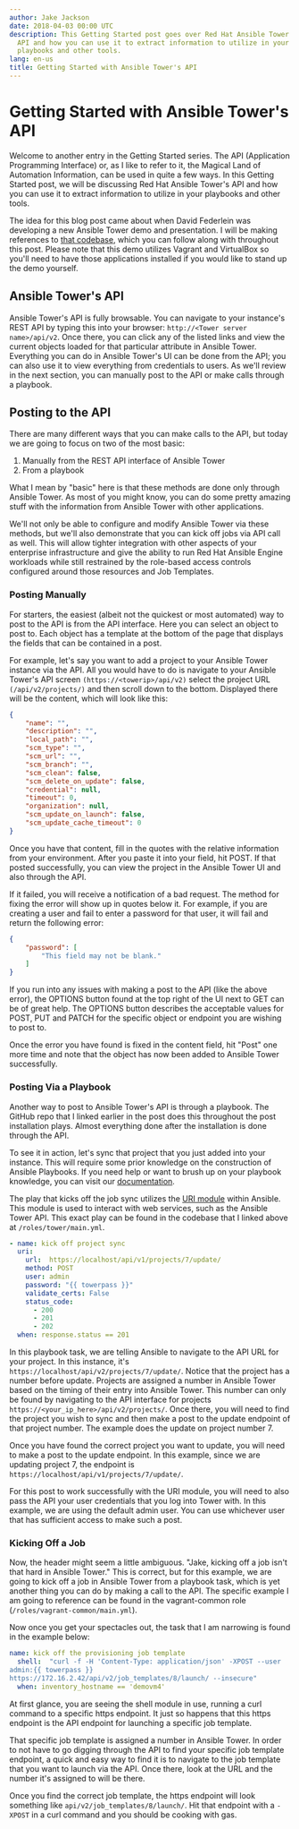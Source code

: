 ```yaml
---
author: Jake Jackson
date: 2018-04-03 00:00 UTC
description: This Getting Started post goes over Red Hat Ansible Tower's
  API and how you can use it to extract information to utilize in your
  playbooks and other tools.
lang: en-us
title: Getting Started with Ansible Tower's API
---
```


# Getting Started with Ansible Tower's API

Welcome to another entry in the Getting Started series.
The API (Application Programming
Interface) or, as I like to refer to it, the Magical Land of Automation
Information, can be used in quite a few ways. In this Getting Started
post, we will be discussing Red Hat Ansible Tower's API and how you can
use it to extract information to utilize in your playbooks and other
tools.

The idea for this blog post came about when David
Federlein was developing a new Ansible
Tower demo and presentation. I will be making references to [that
codebase](https://github.com/dfederlein/ansible-tower-demo), which you
can follow along with throughout this post. Please note that this demo
utilizes Vagrant and VirtualBox so you'll need to have those
applications installed if you would like to stand up the demo yourself.

## Ansible Tower's API

Ansible Tower's API is fully browsable. You can navigate to your
instance's REST API by typing this into your
browser: `http://<Tower server name>/api/v2`. Once there, you can click
any of the listed links and view the current objects loaded for that
particular attribute in Ansible Tower. Everything you can do in Ansible
Tower's UI can be done from the API; you can also use it to view
everything from credentials to users. As we'll review in the next
section, you can manually post to the API or make calls through a
playbook.

## Posting to the API

There are many different ways that you can make calls to the API, but
today we are going to focus on two of the most basic:

1.  Manually from the REST API interface of Ansible Tower
2.  From a playbook

What I mean by "basic" here is that these methods are done only through
Ansible Tower. As most of you might know, you can do some pretty amazing
stuff with the information from Ansible Tower with other applications.

We'll not only be able to configure and modify Ansible Tower via these
methods, but we'll also demonstrate that you can kick off jobs via API
call as well. This will allow tighter integration with other aspects of
your enterprise infrastructure and give the ability to run Red Hat
Ansible Engine workloads while still restrained by
the role-based access controls configured around those resources and Job
Templates.

### Posting Manually

For starters, the easiest (albeit not the quickest or most automated)
way to post to the API is from the API interface. Here you can select an
object to post to. Each object has a template at the bottom of the page
that displays the fields that can be contained in a post.

For example, let's say you want to add a project to your Ansible Tower
instance via the API. All you would have to do is navigate to your
Ansible Tower's API screen `(https://<towerip>/api/v2)`
select the project URL `(/api/v2/projects/)` and then scroll down to the
bottom. Displayed there will be the content, which will look like this:

```json
{
    "name": "",
    "description": "",
    "local_path": "",
    "scm_type": "",
    "scm_url": "",
    "scm_branch": "",
    "scm_clean": false,
    "scm_delete_on_update": false,
    "credential": null,
    "timeout": 0,
    "organization": null,
    "scm_update_on_launch": false,
    "scm_update_cache_timeout": 0
}
```

Once you have that content, fill in the quotes with the relative
information from your environment. After you paste it into your field,
hit POST. If that posted successfully, you can view the project in the
Ansible Tower UI and also through the API.

If it failed, you will receive a notification of a bad request. The
method for fixing the error will show up in quotes below it. For
example, if you are creating a user and fail to enter a password for
that user, it will fail and return the following error:

```json
{
    "password": [
        "This field may not be blank."
    ]
}
```

If you run into any issues with making a post to the API (like the above
error), the OPTIONS button found at the top right of the UI next to GET
can be of great help. The OPTIONS button describes the acceptable values
for POST, PUT and PATCH for the specific object or endpoint you are
wishing to post to.

Once the error you have found is fixed in the content field, hit
"Post" one more time and note that the object has now been added to
Ansible Tower successfully.

### Posting Via a Playbook

Another way to post to Ansible Tower's API is through a playbook. The
GitHub repo that I linked earlier in the post does this throughout the
post installation plays. Almost everything done after the installation
is done through the API.

To see it in action, let's sync that project that you just added into
your instance. This will require some prior knowledge on the
construction of Ansible Playbooks. If you need help or want to brush up
on your playbook knowledge, you can visit our
[documentation](http://docs.ansible.com/ansible/latest/playbooks.html).

The play that kicks off the job sync utilizes the
[URI module](http://docs.ansible.com/ansible/latest/modules/uri_module.html)
within Ansible. This module is used to interact with web services, such
as the Ansible Tower API. This exact play can be found in the codebase
that I linked above at `/roles/tower/main.yml`.

```yml
- name: kick off project sync
  uri:
    url:  https://localhost/api/v1/projects/7/update/
    method: POST
    user: admin
    password: "{{ towerpass }}"
    validate_certs: False
    status_code:
      - 200
      - 201
      - 202
  when: response.status == 201
```

In this playbook task, we are telling Ansible to navigate to the API URL
for your project. In this instance, it's
`https://localhost/api/v2/projects/7/update/`. Notice that the project
has a number before update. Projects are assigned a number in Ansible
Tower based on the timing of their entry into Ansible Tower. This number
can only be found by navigating to the API interface for projects
`https://<your_ip_here>/api/v2/projects/`. Once there, you will need to
find the project you wish to sync and then make a post to the update
endpoint of that project number. The example does the update on project
number 7.

Once you have found the correct project you want to update, you will
need to make a post to the update endpoint. In this example, since we
are updating project 7, the endpoint is
`https://localhost/api/v1/projects/7/update/`.

For this post to work successfully with the URI module, you will need to
also pass the API your user credentials that you log into Tower with. In
this example, we are using the default admin user. You can use whichever
user that has sufficient access to make such a post.

### Kicking Off a Job

Now, the header might seem a little ambiguous. "Jake, kicking off a job
isn't that hard in Ansible Tower." This is correct, but for this
example, we are going to kick off a job in Ansible Tower from a playbook
task, which is yet another thing you can do by making a call to the API.
The specific example I am going to reference can be found in the
vagrant-common role (`/roles/vagrant-common/main.yml`).

Now once you get your spectacles out, the task that I am narrowing is
found in the example below:

```yml
name: kick off the provisioning job template
  shell:  "curl -f -H 'Content-Type: application/json' -XPOST --user
admin:{{ towerpass }}
https://172.16.2.42/api/v2/job_templates/8/launch/ --insecure"
  when: inventory_hostname == 'demovm4'
```

At first glance, you are seeing the shell module in use, running a curl
command to a specific https endpoint. It just so happens that this https
endpoint is the API endpoint for launching a specific job template.

That specific job template is assigned a number in Ansible Tower. In
order to not have to go digging through the API to find your specific
job template endpoint, a quick and easy way to find it is to navigate to
the job template that you want to launch via the API. Once there, look
at the URL and the number it's assigned to will be there.

Once you find the correct job template, the https endpoint will look
something like `api/v2/job_templates/8/launch/`. Hit that endpoint with
a `-XPOST` in a curl command and you should be cooking with gas.

